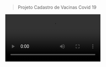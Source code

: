 > Projeto Cadastro de Vacinas Covid 19

![cadastro1](https://github.com/ClarkMaltempi/Project_Csharp/blob/main/ProjetoFinal/Vacina.mp4)
